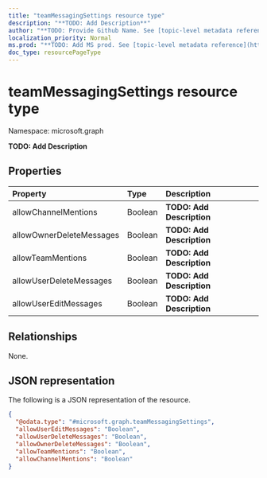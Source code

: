 ```yaml
---
title: "teamMessagingSettings resource type"
description: "**TODO: Add Description**"
author: "**TODO: Provide Github Name. See [topic-level metadata reference](https://msgo.azurewebsites.net/add/document/guidelines/metadata.html#topic-level-metadata)**"
localization_priority: Normal
ms.prod: "**TODO: Add MS prod. See [topic-level metadata reference](https://msgo.azurewebsites.net/add/document/guidelines/metadata.html#topic-level-metadata)**"
doc_type: resourcePageType
---
```


# teamMessagingSettings resource type


Namespace: microsoft.graph

**TODO: Add Description**

## Properties
|Property|Type|Description|
|:---|:---|:---|
|allowChannelMentions|Boolean|**TODO: Add Description**|
|allowOwnerDeleteMessages|Boolean|**TODO: Add Description**|
|allowTeamMentions|Boolean|**TODO: Add Description**|
|allowUserDeleteMessages|Boolean|**TODO: Add Description**|
|allowUserEditMessages|Boolean|**TODO: Add Description**|

## Relationships
None.

## JSON representation
The following is a JSON representation of the resource.
<!-- {
  "blockType": "resource",
  "@odata.type": "microsoft.graph.teamMessagingSettings"
}
-->
``` json
{
  "@odata.type": "#microsoft.graph.teamMessagingSettings",
  "allowUserEditMessages": "Boolean",
  "allowUserDeleteMessages": "Boolean",
  "allowOwnerDeleteMessages": "Boolean",
  "allowTeamMentions": "Boolean",
  "allowChannelMentions": "Boolean"
}
```

